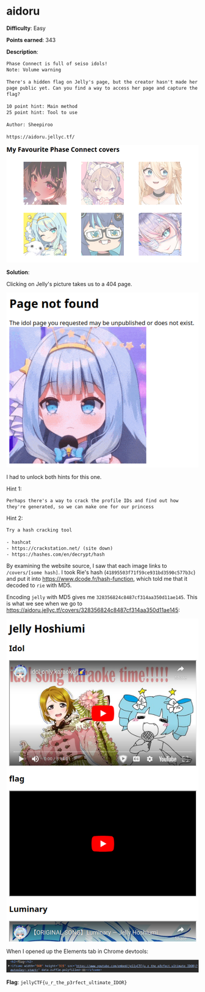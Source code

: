 # aidoru

**Difficulty**: Easy

**Points earned**: 343

**Description**:

```
Phase Connect is full of seiso idols!
Note: Volume warning

There's a hidden flag on Jelly's page, but the creator hasn't made her page public yet. Can you find a way to access her page and capture the flag?

10 point hint: Main method
25 point hint: Tool to use

Author: Sheepiroo

https://aidoru.jellyc.tf/
```

![aidoru website](./images/aidoru.png " aidoru")

**Solution**: 

Clicking on Jelly's picture takes us to a 404 page.

![aidoru website 404](./images/aidoru_404.png " aidoru 404")

I had to unlock both hints for this one.

Hint 1:

```
Perhaps there's a way to crack the profile IDs and find out how they're generated, so we can make one for our princess
```

Hint 2:

```
Try a hash cracking tool

- hashcat
- https://crackstation.net/ (site down)
- https://hashes.com/en/decrypt/hash
```

By examining the website source, I saw that each image links to `/covers/[some hash]`. I took Rie's hash (`41895503f71f59ce931bd3590c577b3c`) and put it into https://www.dcode.fr/hash-function, which told me that it decoded to `rie` with MD5.

Encoding `jelly` with MD5 gives me `328356824c8487cf314aa350d11ae145`. This is what we see when we go to https://aidoru.jellyc.tf/covers/328356824c8487cf314aa350d11ae145:

![aidoru website jelly](./images/aidoru_jelly.png " aidoru jelly")

When I opened up the Elements tab in Chrome devtools:

![aidoru solution](./images/aidoru_sol.png " aidoru sol")

**Flag**: `jellyCTF{u_r_the_p3rfect_ultimate_IDOR}`